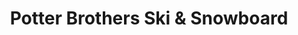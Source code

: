 ---
title: "Potter Brothers Ski & Snowboard"
url: /poughkeepsie/potter-brothers-ski-und-snowboard/
shop: Sport
---